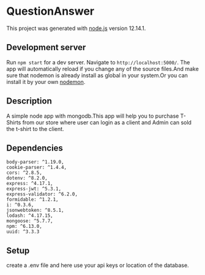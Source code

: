# QuestionAnswer

This project was generated with [node.js](https://github.com/nodejs) version 12.14.1.

## Development server

Run `npm start` for a dev server. Navigate to `http://localhost:5000/`. The app will automatically reload if you change any of the source files.And make sure that nodemon is already install as global in your system.Or you can install it by your own [nodemon](https://www.npmjs.com/package/nodemon).

## Description 

A simple node app with mongodb.This app will help you to purchase T-Shirts from our store where user can login as a client and Admin can sold the t-shirt to the client.


## Dependencies

    body-parser: ^1.19.0,
    cookie-parser: ^1.4.4,
    cors: ^2.8.5,
    dotenv: ^8.2.0,
    express: ^4.17.1,
    express-jwt: ^5.3.1,
    express-validator: ^6.2.0,
    formidable: ^1.2.1,
    i: ^0.3.6,
    jsonwebtoken: ^8.5.1,
    lodash: ^4.17.15,
    mongoose: ^5.7.7,
    npm: ^6.13.0,
    uuid: ^3.3.3

## Setup

create a .env file and here use your api keys or location of the database.